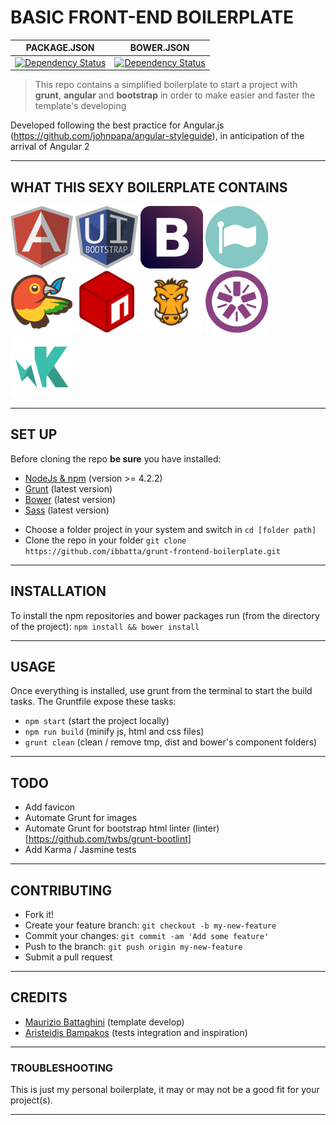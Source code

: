 # __BASIC FRONT-END BOILERPLATE__

| PACKAGE.JSON | BOWER.JSON |
| --- | --- |
| [![Dependency Status](https://www.versioneye.com/user/projects/56b8832ff6e5060033d602ce/badge.svg?style=flat)](https://www.versioneye.com/user/projects/56b8832ff6e5060033d602ce) | [![Dependency Status](https://www.versioneye.com/user/projects/56b8832ef6e506003a88f247/badge.svg?style=flat)](https://www.versioneye.com/user/projects/56b8832ef6e506003a88f247) |

>This repo contains a simplified boilerplate to start a project with __grunt__, __angular__ and __bootstrap__ in order to make easier and faster the template's developing

Developed following the best practice for Angular.js (https://github.com/johnpapa/angular-styleguide), in anticipation of the arrival of Angular 2

---

## __WHAT THIS SEXY BOILERPLATE CONTAINS__

<img src="./github_readme_assets/logo-angular.png" width="100" height="100">
<img src="./github_readme_assets/logo-uibootstrap.png" width="100" height="100">
<img src="./github_readme_assets/logo-bootstrap.png" width="100" height="100">
<img src="./github_readme_assets/logo-fontawesome.png" width="100" height="100">
<img src="./github_readme_assets/logo-bower.png" width="100" height="100">
<img src="./github_readme_assets/logo-npm.png" width="100" height="100">
<img src="./github_readme_assets/logo-grunt.png" width="100" height="100">
<img src="./github_readme_assets/logo-jasmine.png" width="100" height="100">
<img src="./github_readme_assets/logo-karma.png" width="100" height="100">

---

## __SET UP__

Before cloning the repo **be sure** you have installed:

* [NodeJs & npm](http://nodejs.org/download/) (version >= 4.2.2)
* [Grunt](http://gruntjs.com/getting-started) (latest version)
* [Bower](http://bower.io/) (latest version)
* [Sass](http://sass-lang.com/install) (latest version)


- Choose a folder project in your system and switch in `cd [folder path]`
- Clone the repo in your folder `git clone https://github.com/ibbatta/grunt-frontend-boilerplate.git`

---

## __INSTALLATION__

To install the npm repositories and bower packages run (from the directory of the project): `npm install && bower install`

---

## __USAGE__

Once everything is installed, use grunt from the terminal to start the build tasks.
The Gruntfile expose these tasks:

- `npm start` (start the project locally)
- `npm run build` (minify js, html and css files)
- `grunt clean` (clean / remove tmp, dist and bower's component folders)

---

## __TODO__

- Add favicon
- Automate Grunt for images
- Automate Grunt for bootstrap html linter (linter)[https://github.com/twbs/grunt-bootlint]
- Add Karma / Jasmine tests


---

## __CONTRIBUTING__

- Fork it!
- Create your feature branch: `git checkout -b my-new-feature`
- Commit your changes: `git commit -am 'Add some feature'`
- Push to the branch: `git push origin my-new-feature`
- Submit a pull request

---


## __CREDITS__

- [Maurizio Battaghini](https://github.com/ibbatta) (template develop)
- [Aristeidis Bampakos](https://github.com/bampakoa) (tests integration and inspiration)

---


### __TROUBLESHOOTING__ ###

This is just my personal boilerplate, it may or may not be a good fit for your project(s).

---
